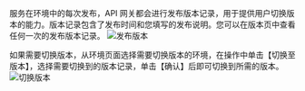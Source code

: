 服务在环境中的每次发布，API 网关都会进行发布版本记录，用于提供用户切换版本的能力。版本记录包含了发布时间和您填写的发布说明。您可以在版本页中查看任何一次的发布版本记录。
![发布版本](https://i.imgur.com/d7gCLx0.png)

如果需要切换版本，从环境页面选择需要切换版本的环境，在操作中单击【切换至版本】，选择需要切换到的版本记录，单击【确认】后即可切换到所需的版本。
![切换版本](https://i.imgur.com/J8nFPJk.png)